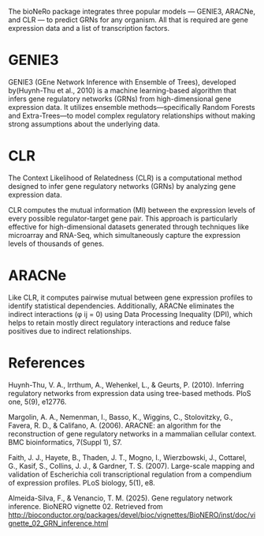The bioNeRo package integrates three popular models — GENIE3, ARACNe, and CLR — to predict GRNs for any organism. All that is required are gene expression data and a list of transcription factors.
# GENIE3
GENIE3 (GEne Network Inference with Ensemble of Trees), developed by(Huynh-Thu et al., 2010) is a machine learning-based algorithm that infers gene regulatory networks (GRNs) from high-dimensional gene expression data. It utilizes ensemble methods—specifically Random Forests and Extra-Trees—to model complex regulatory relationships without making strong assumptions about the underlying data. 

# CLR
The Context Likelihood of Relatedness (CLR) is a computational method designed to infer gene regulatory networks (GRNs) by analyzing gene expression data.

CLR computes the mutual information (MI) between the expression levels of every possible regulator-target gene pair. This approach is particularly effective for high-dimensional datasets generated through techniques like microarray and RNA-Seq, which simultaneously capture the expression levels of thousands of genes.

# ARACNe
Like CLR, it computes pairwise mutual between gene expression profiles to identify statistical dependencies. Additionally, ARACNe eliminates the indirect interactions (φ ij = 0) using Data Processing Inequality (DPI), which helps to retain mostly direct regulatory interactions and reduce false positives due to indirect relationships. 

# References
Huynh-Thu, V. A., Irrthum, A., Wehenkel, L., & Geurts, P. (2010). Inferring regulatory networks from expression data using tree-based methods. PloS one, 5(9), e12776. 

Margolin, A. A., Nemenman, I., Basso, K., Wiggins, C., Stolovitzky, G., Favera, R. D., & Califano, A. (2006). ARACNE: an algorithm for the reconstruction of gene regulatory networks in a mammalian cellular context. BMC bioinformatics, 7(Suppl 1), S7. 

Faith, J. J., Hayete, B., Thaden, J. T., Mogno, I., Wierzbowski, J., Cottarel, G., Kasif, S., Collins, J. J., & Gardner, T. S. (2007). Large-scale mapping and validation of Escherichia coli transcriptional regulation from a compendium of expression profiles. PLoS biology, 5(1), e8. 

Almeida-Silva, F., & Venancio, T. M. (2025). Gene regulatory network inference. BioNERO vignette 02. Retrieved from http://bioconductor.org/packages/devel/bioc/vignettes/BioNERO/inst/doc/vignette_02_GRN_inference.html


